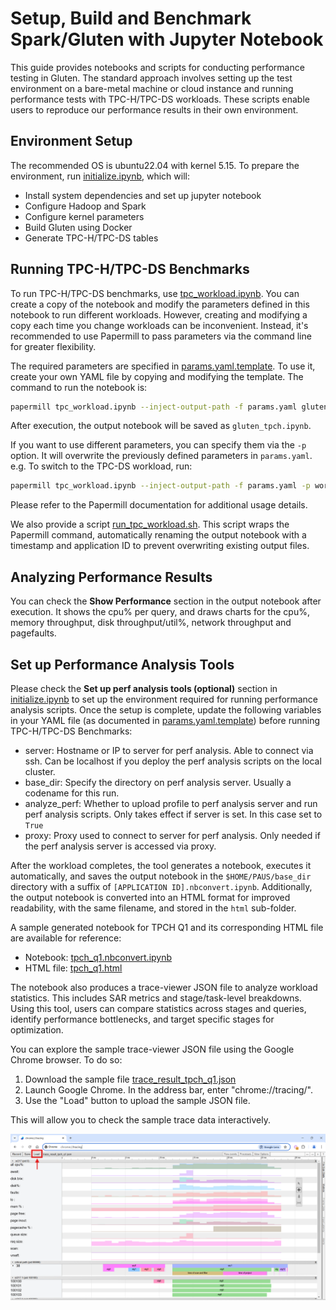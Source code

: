 # Setup, Build and Benchmark Spark/Gluten with Jupyter Notebook

This guide provides notebooks and scripts for conducting performance testing in Gluten. The standard approach involves setting up the test environment on a bare-metal machine or cloud instance and running performance tests with TPC-H/TPC-DS workloads. These scripts enable users to reproduce our performance results in their own environment.

## Environment Setup

The recommended OS is ubuntu22.04 with kernel 5.15. To prepare the environment, run [initialize.ipynb](./initialize.ipynb), which will:

- Install system dependencies and set up jupyter notebook
- Configure Hadoop and Spark
- Configure kernel parameters
- Build Gluten using Docker
- Generate TPC-H/TPC-DS tables

## Running TPC-H/TPC-DS Benchmarks

To run TPC-H/TPC-DS benchmarks, use [tpc_workload.ipynb](./tpc_workload.ipynb). You can create a copy of the notebook and modify the parameters defined in this notebook to run different workloads. However, creating and modifying a copy each time you change workloads can be inconvenient. Instead, it's recommended to use Papermill to pass parameters via the command line for greater flexibility.

The required parameters are specified in [params.yaml.template](./params.yaml.template). To use it, create your own YAML file by copying and modifying the template. The command to run the notebook is:

```bash
papermill tpc_workload.ipynb --inject-output-path -f params.yaml gluten_tpch.ipynb
```
After execution, the output notebook will be saved as `gluten_tpch.ipynb`.

If you want to use different parameters, you can specify them via the `-p` option. It will overwrite the previously defined parameters in `params.yaml`. e.g. To switch to the TPC-DS workload, run:

```bash
papermill tpc_workload.ipynb --inject-output-path -f params.yaml -p workoad tpcds gluten_tpcds.ipynb
```

Please refer to the Papermill documentation for additional usage details.

We also provide a script [run_tpc_workload.sh](./run_tpc_workload.sh). This script wraps the Papermill command, automatically renaming the output notebook with a timestamp and application ID to prevent overwriting existing output files.

## Analyzing Performance Results

You can check the **Show Performance** section in the output notebook after execution. It shows the cpu% per query, and draws charts for the cpu%, memory throughput, disk throughput/util%, network throughput and pagefaults.

## Set up Performance Analysis Tools

Please check the **Set up perf analysis tools (optional)** section in [initialize.ipynb](./initialize.ipynb) to set up the environment required for running performance analysis scripts. Once the setup is complete, update the following variables in your YAML file (as documented in [params.yaml.template](./params.yaml.template)) before running TPC-H/TPC-DS Benchmarks:

- server: Hostname or IP to server for perf analysis. Able to connect via ssh. Can be localhost if you deploy the perf analysis scripts on the local cluster.
- base_dir: Specify the directory on perf analysis server. Usually a codename for this run.
- analyze_perf: Whether to upload profile to perf analysis server and run perf analysis scripts. Only takes effect if server is set. In this case set to `True`
- proxy: Proxy used to connect to server for perf analysis. Only needed if the perf analysis server is accessed via proxy.

After the workload completes, the tool generates a notebook, executes it automatically, and saves the output notebook in the `$HOME/PAUS/base_dir` directory with a suffix of `[APPLICATION ID].nbconvert.ipynb`. Additionally, the output notebook is converted into an HTML format for improved readability, with the same filename, and stored in the `html` sub-folder.

A sample generated notebook for TPCH Q1 and its corresponding HTML file are available for reference:
- Notebook: [tpch_q1.nbconvert.ipynb](./sample/tpch_q1.nbconvert.ipynb)
- HTML file: [tpch_q1.html](./sample/tpch_q1.html)

The notebook also produces a trace-viewer JSON file to analyze workload statistics. This includes SAR metrics and stage/task-level breakdowns. Using this tool, users can compare statistics across stages and queries, identify performance bottlenecks, and target specific stages for optimization.

You can explore the sample trace-viewer JSON file using the Google Chrome browser. To do so: 

1. Download the sample file [trace_result_tpch_q1.json](./sample/trace_result_tpch_q1.json)
2. Launch Google Chrome. In the address bar, enter "chrome://tracing/".
3. Use the "Load" button to upload the sample JSON file.

This will allow you to check the sample trace data interactively.

![trace-result-tpch-q1](./sample/Trace-viewer.png)
